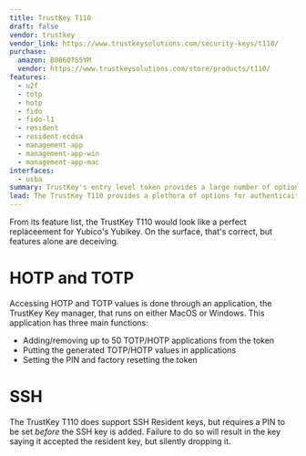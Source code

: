 ```yaml
---
title: TrustKey T110
draft: false
vendor: trustkey
vendor_link: https://www.trustkeysolutions.com/security-keys/t110/
purchase:
  amazon: B086QTS5YM
  vendor: https://www.trustkeysolutions.com/store/products/t110/
features:
  - u2f
  - totp
  - hotp
  - fido 
  - fido-l1
  - resident
  - resident-ecdsa
  - management-app
  - management-app-win
  - management-app-mac
interfaces:
  - usba
summary: TrustKey's entry level token provides a large number of options for authentication but requires software for non-U2F features.
lead: The TrustKey T110 provides a plethora of options for authenticaiton, including HOTP and TOTP, resident SSH keys, and more, but is hampered by a convoluted management application.
---
```


From its feature list, the TrustKey T110 would look like a perfect replaceement for Yubico's Yubikey. On the surface, that's correct, but features alone are deceiving. 

# HOTP and TOTP

Accessing HOTP and TOTP values is done through an application, the TrustKey Key manager, that runs on either MacOS or Windows. This application has three main functions:

* Adding/removing up to 50 TOTP/HOTP applications from the token
* Putting the generated TOTP/HOTP values in applications
* Setting the PIN and factory resetting the token

# SSH

The TrustKey T110 does support SSH Resident keys, but requires a PIN to be set *before* the SSH key is added. Failure to do so will result in the key saying it accepted the resident key, but silently dropping it. 